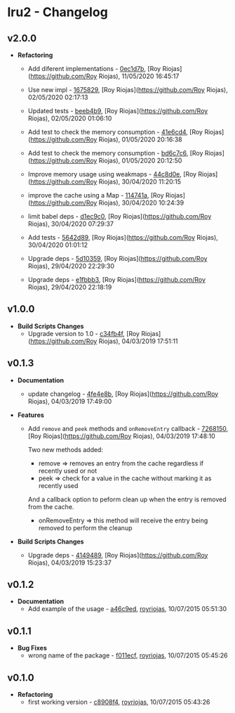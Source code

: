
# lru2 - Changelog
## v2.0.0
- **Refactoring**
  - Add diferent implementations - [0ec1d7b]( https://github.com/royriojas/lru2/commit/0ec1d7b ), [Roy Riojas](https://github.com/Roy Riojas), 11/05/2020 16:45:17

    
  - Use new impl - [1675829]( https://github.com/royriojas/lru2/commit/1675829 ), [Roy Riojas](https://github.com/Roy Riojas), 02/05/2020 02:17:13

    
  - Updated tests - [beeb4b9]( https://github.com/royriojas/lru2/commit/beeb4b9 ), [Roy Riojas](https://github.com/Roy Riojas), 02/05/2020 01:06:10

    
  - Add test to check the memory consumption - [41e6cd4]( https://github.com/royriojas/lru2/commit/41e6cd4 ), [Roy Riojas](https://github.com/Roy Riojas), 01/05/2020 20:16:38

    
  - Add test to check the memory consumption - [bd6c7c6]( https://github.com/royriojas/lru2/commit/bd6c7c6 ), [Roy Riojas](https://github.com/Roy Riojas), 01/05/2020 20:12:50

    
  - Improve memory usage using weakmaps - [44c8d0e]( https://github.com/royriojas/lru2/commit/44c8d0e ), [Roy Riojas](https://github.com/Roy Riojas), 30/04/2020 11:20:15

    
  - improve the cache using a Map - [114741a]( https://github.com/royriojas/lru2/commit/114741a ), [Roy Riojas](https://github.com/Roy Riojas), 30/04/2020 10:24:39

    
  - limit babel deps - [d1ec9c0]( https://github.com/royriojas/lru2/commit/d1ec9c0 ), [Roy Riojas](https://github.com/Roy Riojas), 30/04/2020 07:29:37

    
  - Add tests - [5642d89]( https://github.com/royriojas/lru2/commit/5642d89 ), [Roy Riojas](https://github.com/Roy Riojas), 30/04/2020 01:01:12

    
  - Upgrade deps - [5d10359]( https://github.com/royriojas/lru2/commit/5d10359 ), [Roy Riojas](https://github.com/Roy Riojas), 29/04/2020 22:29:30

    
  - Upgrade deps - [e1fbbb3]( https://github.com/royriojas/lru2/commit/e1fbbb3 ), [Roy Riojas](https://github.com/Roy Riojas), 29/04/2020 22:18:19

    
## v1.0.0
- **Build Scripts Changes**
  - Upgrade version to 1.0 - [c34fb4f]( https://github.com/royriojas/lru2/commit/c34fb4f ), [Roy Riojas](https://github.com/Roy Riojas), 04/03/2019 17:51:11

    
## v0.1.3
- **Documentation**
  - update changelog - [4fe4e8b]( https://github.com/royriojas/lru2/commit/4fe4e8b ), [Roy Riojas](https://github.com/Roy Riojas), 04/03/2019 17:49:00

    
- **Features**
  - Add `remove` and `peek` methods and `onRemoveEntry` callback - [7268150]( https://github.com/royriojas/lru2/commit/7268150 ), [Roy Riojas](https://github.com/Roy Riojas), 04/03/2019 17:48:10

    Two new methods added:
    - remove => removes an entry from the cache regardless if recently used or not
    - peek => check for a value in the cache without marking it as recently used
    
    And a callback option to peform clean up when the entry is removed from the cache.
    
    - onRemoveEntry => this method will receive the entry being removed to perform the cleanup
    
- **Build Scripts Changes**
  - Upgrade deps - [4149489]( https://github.com/royriojas/lru2/commit/4149489 ), [Roy Riojas](https://github.com/Roy Riojas), 04/03/2019 15:23:37

    
## v0.1.2
- **Documentation**
  - Add example of the usage - [a46c9ed]( https://github.com/royriojas/lru2/commit/a46c9ed ), [royriojas](https://github.com/royriojas), 10/07/2015 05:51:30

    
## v0.1.1
- **Bug Fixes**
  - wrong name of the package - [f011ecf]( https://github.com/royriojas/lru2/commit/f011ecf ), [royriojas](https://github.com/royriojas), 10/07/2015 05:45:26

    
## v0.1.0
- **Refactoring**
  - first working version - [c8908f4]( https://github.com/royriojas/lru2/commit/c8908f4 ), [royriojas](https://github.com/royriojas), 10/07/2015 05:43:26

    
